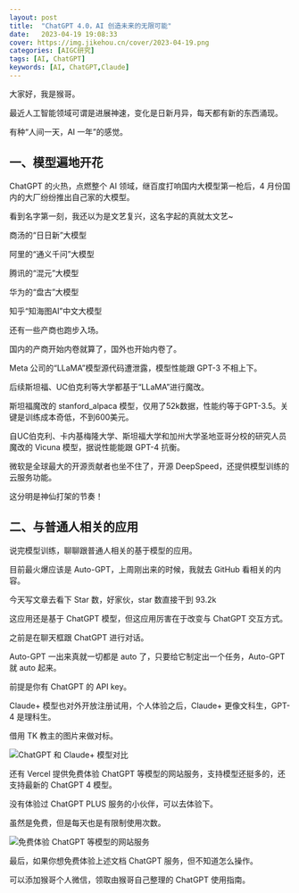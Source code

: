 ```yaml
---
layout: post
title:  "ChatGPT 4.0，AI 创造未来的无限可能"
date:   2023-04-19 19:08:33
cover: https://img.jikehou.cn/cover/2023-04-19.png
categories: [AIGC研究]
tags: [AI, ChatGPT]
keywords: [AI, ChatGPT,Claude]
---
```


大家好，我是猴哥。

最近人工智能领域可谓是进展神速，变化是日新月异，每天都有新的东西涌现。

有种“人间一天，AI 一年”的感觉。

## 一、模型遍地开花

ChatGPT 的火热，点燃整个 AI 领域，继百度打响国内大模型第一枪后，4 月份国内的大厂纷纷推出自己家的大模型。

看到名字第一刻，我还以为是文艺复兴，这名字起的真就太文艺~

商汤的“日日新”大模型

阿里的“通义千问”大模型

腾讯的“混元”大模型

华为的“盘古”大模型

知乎“知海图AI”中文大模型

还有一些产商也跑步入场。

国内的产商开始内卷就算了，国外也开始内卷了。

Meta 公司的“LLaMA”模型源代码遭泄露，模型性能跟 GPT-3 不相上下。

后续斯坦福、UC伯克利等大学都基于“LLaMA”进行魔改。

斯坦福魔改的 stanford_alpaca 模型，仅用了52k数据，性能约等于GPT-3.5。关键是训练成本奇低，不到600美元。

自UC伯克利、卡内基梅隆大学、斯坦福大学和加州大学圣地亚哥分校的研究人员魔改的 Vicuna 模型，据说性能能跟 GPT-4 抗衡。

微软是全球最大的开源贡献者也坐不住了，开源 DeepSpeed，还提供模型训练的云服务功能。

这分明是神仙打架的节奏！


## 二、与普通人相关的应用

说完模型训练，聊聊跟普通人相关的基于模型的应用。

目前最火爆应该是 Auto-GPT，上周刚出来的时候，我就去 GitHub 看相关的内容。

今天写文章去看下 Star 数，好家伙，star 数直接干到 93.2k

这应用还是基于 ChatGPT 模型，但这应用厉害在于改变与 ChatGPT 交互方式。

之前是在聊天框跟 ChatGPT 进行对话。

Auto-GPT 一出来真就一切都是 auto 了，只要给它制定出一个任务，Auto-GPT 就 auto 起来。

前提是你有 ChatGPT 的 API key。


Claude+ 模型也对外开放注册试用，个人体验之后，Claude+ 更像文科生，GPT-4 是理科生。

借用 TK 教主的图片来做对标。

![ChatGPT 和 Claude+ 模型对比](https://img.jikehou.cn/img/171_1.jpg)

还有 Vercel 提供免费体验 ChatGPT 等模型的网站服务，支持模型还挺多的，还支持最新的 ChatGPT 4 模型。

没有体验过 ChatGPT  PLUS 服务的小伙伴，可以去体验下。

虽然是免费，但是每天也是有限制使用次数。

![免费体验 ChatGPT 等模型的网站服务](https://img.jikehou.cn/img/171_2.png)

最后，如果你想免费体验上述文档 ChatGPT 服务，但不知道怎么操作。

可以添加猴哥个人微信，领取由猴哥自己整理的 ChatGPT 使用指南。